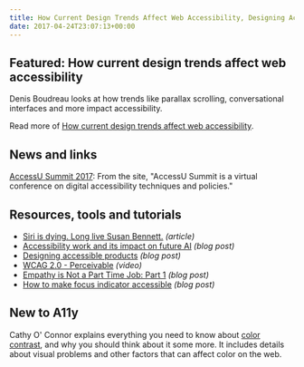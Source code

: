 ```yaml
---
title: How Current Design Trends Affect Web Accessibility, Designing Accessible Products, Empathy is Not a Part Time Job and More
date: 2017-04-24T23:07:13+00:00
---
```


## Featured: How current design trends affect web accessibility

Denis Boudreau looks at how trends like parallax scrolling, conversational interfaces and more impact accessibility.

Read more of [How current design trends affect web accessibility](https://www.deque.com/blog/current-design-trends-affect-web-accessibility/).

## News and links

[AccessU Summit 2017](http://environmentsforhumans.com/2017/accessu-summit/): From the site, "AccessU Summit is a virtual conference on digital accessibility techniques and policies."

## Resources, tools and tutorials

* [Siri is dying. Long live Susan Bennett.](https://www.typeform.com/blog/human-experience/siri-is-dying-long-live-susan-bennett/) _(article)_
* [Accessibility work and its impact on future AI](https://medium.com/@thisdotmedia/accessibility-work-and-its-impact-on-future-ai-e52f1006bcab) _(blog post)_
* [Designing accessible products](https://uxdesign.cc/designing-accessible-products-e8aa79b55ebc) _(blog post)_
* [WCAG 2.0 - Perceivable](https://www.youtube.com/watch?v=hXJ5vDVprp0) _(video)_
* [Empathy is Not a Part Time Job: Part 1](https://blog.prototypr.io/empathy-is-not-a-part-time-job-part-1-9d0859f6de9e) _(blog post)_
* [How to make focus indicator accessible](http://www.maxability.co.in/2017/04/how-to-make-focus-indicator-accessible/) _(blog post)_

## New to A11y

Cathy O' Connor explains everything you need to know about [color contrast](https://www.smashingmagazine.com/2014/10/color-contrast-tips-and-tools-for-accessibility/), and why you should think about it some more. It includes details about visual problems and other factors that can affect color on the web.